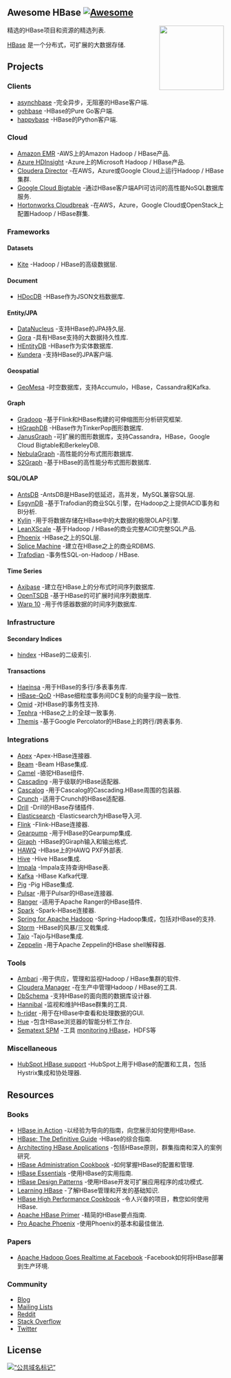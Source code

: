 <div class="github-widget" data-repo="rayokota/awesome-hbase"></div>

## Awesome HBase [![Awesome](https://cdn.rawgit.com/sindresorhus/awesome/d7305f38d29fed78fa85652e3a63e154dd8e8829/media/badge.svg)](https://github.com/sindresorhus/awesome)

[<img src="https://cdn.rawgit.com/rayokota/awesome-hbase/c197f415/hbase_logo_with_orca-2.png" align="right" width="150">](http://hbase.apache.org/)

精选的HBase项目和资源的精选列表.

[HBase](http://hbase.apache.org) 是一个分布式，可扩展的大数据存储.




    
## Projects

### Clients

* [asynchbase](https://github.com/OpenTSDB/asynchbase) -完全异步，无阻塞的HBase客户端.
* [gohbase](https://github.com/tsuna/gohbase) -HBase的Pure Go客户端.
* [happybase](https://github.com/wbolster/happybase) -HBase的Python客户端.


### Cloud

* [Amazon EMR](https://aws.amazon.com/emr/) -AWS上的Amazon Hadoop / HBase产品.
* [Azure HDInsight](https://azure.microsoft.com/en-us/services/hdinsight/) -Azure上的Microsoft Hadoop / HBase产品.
* [Cloudera Director](https://www.cloudera.com/products/product-components/cloudera-director.html) -在AWS，Azure或Google Cloud上运行Hadoop / HBase集群.
* [Google Cloud Bigtable](https://cloud.google.com/bigtable/) -通过HBase客户端API可访问的高性能NoSQL数据库服务.
* [Hortonworks Cloudbreak](https://hortonworks.com/open-source/cloudbreak/) -在AWS，Azure，Google Cloud或OpenStack上配置Hadoop / HBase群集.

### Frameworks

#### Datasets

* [Kite](http://kitesdk.org) -Hadoop / HBase的高级数据层.

#### Document

* [HDocDB](https://github.com/rayokota/hdocdb) -HBase作为JSON文档数据库.

#### Entity/JPA

* [DataNucleus](http://www.datanucleus.org) -支持HBase的JPA持久层.
* [Gora](http://gora.apache.org) -具有HBase支持的大数据持久性库.
* [HEntityDB](https://github.com/rayokota/hentitydb) -HBase作为实体数据库.
* [Kundera](https://github.com/impetus-opensource/Kundera) -支持HBase的JPA客户端.

#### Geospatial

* [GeoMesa](http://www.geomesa.org/) -时空数据库，支持Accumulo，HBase，Cassandra和Kafka.

#### Graph
* [Gradoop](https://github.com/dbs-leipzig/gradoop) -基于Flink和HBase构建的可伸缩图形分析研究框架.
* [HGraphDB](https://github.com/rayokota/hgraphdb) -HBase作为TinkerPop图形数据库.
* [JanusGraph](http://janusgraph.org/) -可扩展的图形数据库，支持Cassandra，HBase，Google Cloud Bigtable和BerkeleyDB.
* [NebulaGraph](https://github.com/vesoft-inc/nebula) -高性能的分布式图形数据库.
* [S2Graph](http://s2graph.incubator.apache.org) -基于HBase的高性能分布式图形数据库.

#### SQL/OLAP

* [AntsDB](http://antsdb.com/) -AntsDB是HBase的低延迟，高并发，MySQL兼容SQL层.
* [EsgynDB](https://esgyn.com/) -基于Trafodian的商业SQL引擎，在Hadoop之上提供ACID事务和BI分析.
* [Kylin](http://kylin.apache.org) -用于将数据存储在HBase中的大数据的极限OLAP引擎.
* [LeanXScale](http://www.leanxcale.com) -基于Hadoop / HBase的商业完整ACID完整SQL产品.
* [Phoenix](https://phoenix.apache.org) -HBase之上的SQL层.
* [Splice Machine](https://www.splicemachine.com) -建立在HBase之上的商业RDBMS.
* [Trafodian](http://trafodion.apache.org) -事务性SQL-on-Hadoop / HBase.

#### Time Series

* [Axibase](http://axibase.com/products/axibase-time-series-database/) -建立在HBase上的分布式时间序列数据库.
* [OpenTSDB](http://opentsdb.net) -基于HBase的可扩展时间序列数据库.
* [Warp 10](http://www.warp10.io) -用于传感器数据的时间序列数据库.

### Infrastructure

#### Secondary Indices

* [hindex](https://github.com/Huawei-Hadoop/hindex) -HBase的二级索引.

#### Transactions

* [Haeinsa](https://github.com/VCNC/haeinsa) -用于HBase的多行/多表事务库.
* [HBase-QoD](https://github.com/algarecu/hbase-0.94.8-qod) -HBase细粒度事务间DC复制的向量字段一致性.
* [Omid](https://github.com/apache/incubator-omid) -对HBase的事务性支持.
* [Tephra](http://tephra.incubator.apache.org) -HBase之上的全球一致事务.
* [Themis](https://github.com/XiaoMi/themis) -基于Google Percolator的HBase上的跨行/跨表事务.

### Integrations

* [Apex](https://github.com/apache/apex-malhar/tree/master/contrib/src/test/java/org/apache/apex/malhar/contrib/hbase) -Apex-HBase连接器.
* [Beam](https://github.com/apache/beam/tree/master/sdks/java/io/hbase) -Beam HBase集成.
* [Camel](http://camel.apache.org/hbase.html) -骆驼HBase组件.
* [Cascading](https://github.com/Cascading/cascading.hbase) -用于级联的HBase适配器.
* [Cascalog](https://github.com/sorenmacbeth/hbase-cascalog) -用于Cascalog的Cascading.HBase周围的包装器.
* [Crunch](https://github.com/apache/crunch/tree/master/crunch-hbase) -适用于Crunch的HBase适配器.
* [Drill](https://drill.apache.org/docs/querying-hbase/) -Drill的HBase存储插件.
* [Elasticsearch](https://github.com/mallocator/Elasticsearch-HBase-River) -Elasticsearch为HBase导入河.
* [Flink](https://github.com/apache/flink/tree/master/flink-connectors/flink-connector-hbase-2.2) -Flink-HBase连接器.
* [Gearpump](https://github.com/apache/incubator-gearpump/tree/master/external/hbase) -用于HBase的Gearpump集成.
* [Giraph](https://github.com/apache/giraph/tree/trunk/giraph-hbase) -HBase的Giraph输入和输出格式.
* [HAWQ](https://hawq.apache.org/docs/userguide/2.3.0.0-incubating/pxf/HBasePXF.html) -HBase上的HAWQ PXF外部表.
* [Hive](https://cwiki.apache.org/confluence/display/Hive/HBaseIntegration) -Hive HBase集成.
* [Impala](https://www.cloudera.com/documentation/enterprise/latest/topics/impala_hbase.html) -Impala支持查询HBase表.
* [Kafka](https://github.com/apache/hbase-connectors/tree/master/kafka) -HBase Kafka代理.
* [Pig](https://github.com/apache/pig/tree/trunk/src/org/apache/pig/backend/hadoop/hbase) -Pig HBase集成.
* [Pulsar](http://pulsar.apache.org/docs/en/io-hbase/) -用于Pulsar的HBase连接器.
* [Ranger](https://cwiki.apache.org/confluence/display/RANGER/HBase+Plugin) -适用于Apache Ranger的HBase插件.
* [Spark](https://github.com/hortonworks-spark/shc) -Spark-HBase连接器.
* [Spring for Apache Hadoop](https://projects.spring.io/spring-hadoop/) -Spring-Hadoop集成，包括对HBase的支持.
* [Storm](https://github.com/apache/storm/tree/master/external/storm-hbase) -HBase的风暴/三叉戟集成.
* [Tajo](https://tajo.apache.org/docs/current/hbase_integration.html) -Tajo与HBase集成.
* [Zeppelin](https://zeppelin.apache.org/docs/0.6.2/interpreter/hbase.html) -用于Apache Zeppelin的HBase shell解释器.

### Tools

* [Ambari](https://ambari.apache.org) -用于供应，管理和监视Hadoop / HBase集群的软件.
* [Cloudera Manager](https://www.cloudera.com/products/product-components/cloudera-manager.html) -在生产中管理Hadoop / HBase的工具.
* [DbSchema](http://www.dbschema.com/index.html) -支持HBase的面向图的数据库设计器.
* [Hannibal](https://github.com/sentric/hannibal) -监视和维护HBase群集的工具.
* [h-rider](https://github.com/NiceSystems/hrider) -用于在HBase中查看和处理数据的GUI.
* [Hue](http://gethue.com) -包含HBase浏览器的智能分析工作台.
* [Sematext SPM](http://sematext.com/spm) -工具 [monitoring HBase](http://sematext.com/spm/integrations/hbase-monitoring)，HDFS等

### Miscellaneous

* [HubSpot HBase support](https://github.com/HubSpot/hbase-support) -HubSpot上用于HBase的配置和工具，包括Hystrix集成和协处理器.

## Resources

### Books

* [HBase in Action](https://www.manning.com/books/hbase-in-action) -以经验为导向的指南，向您展示如何使用HBase.
* [HBase: The Definitive Guide](http://shop.oreilly.com/product/0636920014348.do) -HBase的综合指南.
* [Architecting HBase Applications](http://shop.oreilly.com/product/0636920035688.do) -包括HBase原则，群集指南和深入的案例研究.
* [HBase Administration Cookbook](https://www.packtpub.com/big-data-and-business-intelligence/hbase-administration-cookbook) -如何掌握HBase的配置和管理.
* [HBase Essentials](https://www.packtpub.com/big-data-and-business-intelligence/hbase-essentials) -使用HBase的实用指南.
* [HBase Design Patterns](https://www.packtpub.com/big-data-and-business-intelligence/hbase-design-patterns) -使用HBase开发可扩展应用程序的成功模式.
* [Learning HBase](https://www.packtpub.com/big-data-and-business-intelligence/learning-hbase) -了解HBase管理和开发的基础知识.
* [HBase High Performance Cookbook](https://www.packtpub.com/big-data-and-business-intelligence/hbase-high-performance-cookbook) -令人兴奋的项目，教您如何使用HBase.
* [Apache HBase Primer](http://www.apress.com/us/book/9781484224236) -精简的HBase要点指南.
* [Pro Apache Phoenix](http://www.apress.com/us/book/9781484223697) -使用Phoenix的基本和最佳做法.

### Papers

* [Apache Hadoop Goes Realtime at Facebook](https://pdfs.semanticscholar.org/865a/215390cd49af9e4941e03107120e631dcaa0.pdf) -Facebook如何将HBase部署到生产环境.

### Community

* [Blog](https://blogs.apache.org/hbase/)
* [Mailing Lists](http://hbase.apache.org/mail-lists.html)
* [Reddit](https://www.reddit.com/r/hbase/)
* [Stack Overflow](https://stackoverflow.com/questions/tagged/hbase)
* [Twitter](https://twitter.com/HBase)

## License

<p xmlns:dct="http://purl.org/dc/terms/">
<a rel="license" href="http://creativecommons.org/publicdomain/mark/1.0/">
<img src="https://mirrors.creativecommons.org/presskit/buttons/88x31/svg/publicdomain.svg"
      style =“ border-style：none;”  alt =“公共域名标记” /&gt;
</a>
